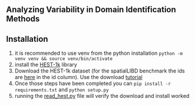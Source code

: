 ## Analyzing Variability in Domain Identification Methods



## Installation
1. it is recommended to use venv from the python installation
    ```python -m venv venv && source venv/bin/activate```
2. install the [HEST-1k](https://github.com/mahmoodlab/HEST?tab=readme-ov-file#hest-library-installation) library 
3. Download the HEST-1k dataset (for the spatialLIBD benchmark the ids are [here](spatialLIBD_ids.csv) in the id column). Use the download [tutorial](https://github.com/mahmoodlab/HEST/blob/main/tutorials/1-Downloading-HEST-1k.ipynb)
4. Once those steps have been completed you can ```pip install -r requirements.txt``` and ```python setup.py```
5. running the [read_hest.py](scripts/read_hest.py) file will verify the download  and install worked
